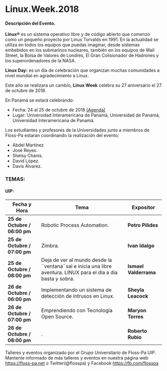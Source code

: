 # Linux.Week.2018

#### Descripción del Evento.
**Linux®** es un sistema operativo libre y de código abierto
que comenzó como un pequeño proyecto por Linus Torvalds en 1991.
En la actualidad se utiliza en todos los equipos que puedas
imaginar, desde sistemas embebidos en los submarinos nucleares,
también en los equipos de Wall Street, la Bolsa de  Valores de
Londres, El Gran Colisionador de Hadrones y los superordenadores
de la NASA.

**Linux Day:** es un dia de celebración que organizan muchas
comunidades a nivel mundial en agradecimiento a Linux.

Este año se realizara un cambio, **Linux Week** celebra su 27 aniversario el 27 de octubre de 2018.

En Panamá se estará celebrando:
- Fecha: 24 al 25 de octubre de 2018 [(Agenda)](https://github.com/floss-pa/Agenda_Anual)
- Lugar: Universidad Interamericana de Panamá, Universidad de Panamá, Universidad Interamericana de Panamá.

Los estudiantes y profesores de la Universidades
junto a  miembros de Floss-Pa estaran coordinando la realización del evento:

- Abdel Martínez
- José Reyes.
- Shelsy Chanis.
- David López.
- Davis Álvarez.

### **TEMAS:** ###

#### **UIP:** ####

| Fecha y Hora | Tema | Expositor |
| ---- | ---- | --------- |
|**25 de Octubre / 06:00 pm** | Robotic Process Automation. |**Petro Pilides**|
|**25 de Octubre / 07:00 pm** | Zimbra. |  **Ivan Idalgo** |
|**25 de Octubre / 08:00 pm** | Deja de ver al mundo desde la ¨ventana¨sal e inicia una libre aventura. LINUX para el dia a dia basta y sobra. |  **Ismael Valderrama** |
|**26 de Octubre / 06:00 pm** | Implementando un sistema de detección de intrusos en Linux. |**Sheyla Leacock** |
|**26 de Octubre / 07:00 pm** | Emprendiendo con Tecnologia Open Source. |**Maryon Torres** |
|**26 de Octubre / 08:00 pm** | . |**Roberto Rubio** |



Talleres y eventos organizado por el Grupo Universitario de Floss-Pa UIP. Mantente informado de más talleres y eventos en nuestra página web <https://floss-pa.net> o Twitter(@flosspa) y Facebook <https://fb.com/flosspa>
